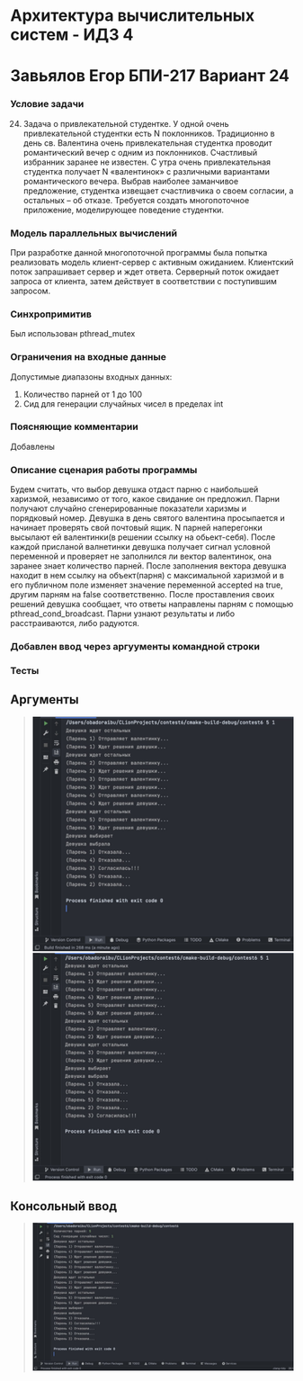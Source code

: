 # Архитектура вычислительных систем - ИДЗ 4
# Завьялов Егор БПИ-217 Вариант 24

### Условие задачи
24. Задача о привлекательной студентке. У одной очень привлекательной
студентки есть N поклонников. Традиционно в день св. Валентина очень привлекательная студентка проводит романтический вечер с одним из поклонников. Счастливый избранник заранее не известен. С утра очень привлекательная студентка получает N «валентинок» с различными вариантами романтического вечера. Выбрав наиболее заманчивое предложение, студентка извещает счастливчика о своем согласии, а остальных – об отказе. Требуется создать многопоточное приложение, моделирующее поведение студентки.

### Модель параллельных вычислений
При разработке данной многопоточной программы была попытка реализовать модель клиент-сервер с активным ожиданием. 
Клиентский поток запрашивает сервер и ждет ответа. Серверный поток ожидает запроса от клиента, затем действует в соответствии с поступившим запросом. 

### Синxропримитив
Был использован pthread_mutex

### Ограничения на входные данные
Допустимые диапазоны входных данных:
1. Количество парней от 1 до 100
2. Сид для генерации случайных чисел в пределах int 
### Поясняющие комментарии
Добавлены 

### Описание сценария работы программы
Будем считать, что выбор девушка отдаст парню с наибольшей харизмой, независимо от того, какое свидание он предложил. Парни получают случайно сгенерированные показатели харизмы и порядковый номер. Девушка в день святого валентина просыпается и начинает проверять свой почтовый ящик. N парней наперегонки высылают ей валентинки(в решении ссылку на обьект-себя). После каждой присланой валнетинки девушка получает сигнал условной переменной и проверяет не заполнился ли вектор валентинок, она заранее знает количество парней. После заполнения вектора девушка находит в нем ссылку на объект(парня) с максимальной харизмой и в его публичном поле изменяет значение переменной accepted на true, другим парням на false соответственно. После проставления своих решений девушка сообщает, что ответы направлены парням с помощью pthread_cond_broadcast. Парни узнают результаты и либо расстраиваются, либо радуются.

### Добавлен ввод через аргуументы командной строки

### Тесты
## Аргументы
>![asm1](img/photo_2_2022-12-15_23-25-41.jpg)
>![asm1](img/photo_5_2022-12-15_23-25-41.jpg)
## Консольный ввод
>![asm1](img/photo_1_2022-12-15_23-25-41.jpg)
